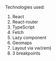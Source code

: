 Technologies used:

1. React
2. React-router
2. TypeScript
3. Fetch
4. Lazy component
5. Geomaps
6. Layout via vw(rem)
7. 3 breakpoints
